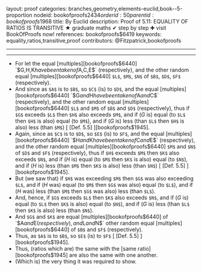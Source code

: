 layout: proof
categories: branches,geometry,elements-euclid,book--5-proportion
nodeid: bookofproofs$2434
orderid: 50
parentid: bookofproofs$1968
title: By Euclid
description:  Proof of 5.11: EQUALITY OF RATIOS IS TRANSITIVE &#9733; graduate maths &#10004; step by step &#10010; visit BookOfProofs now!
references: bookofproofs$6419
keywords: equality,ratios,transitive,proof
contributors: @Fitzpatrick,bookofproofs

---


---



* For let the equal [multiples][bookofproofs$6440] `$G$`, `$H$`, `$K$` have been taken of `$A$`, `$C$`, `$E$` (respectively), and the other random equal [multiples][bookofproofs$6440] `$L$`, `$M$`, `$N$` of `$B$`, `$D$`, `$F$` (respectively).
* And since as `$A$` is to `$B$`, so `$C$` (is) to `$D$`, and the equal [multiples][bookofproofs$6440] `$G$` and `$H$` have been taken of `$A$` and `$C$` (respectively), and the other random equal [multiples][bookofproofs$6440] `$L$` and `$M$` of `$B$` and `$D$` (respectively), thus if `$G$` exceeds `$L$` then `$H$` also exceeds `$M$`, and if ($G$ is) equal (to `$L$` then `$H$` is also) equal (to `$M$`), and if ($G$ is) less (than `$L$` then `$H$` is also) less (than `$M$`) [ [Def. 5.5] ][bookofproofs$1945].
* Again, since as `$C$` is to `$D$`, so `$E$` (is) to `$F$`, and the equal [multiples][bookofproofs$6440] `$H$` and `$K$` have been taken of `$C$` and `$E$` (respectively), and the other random equal [multiples][bookofproofs$6440] `$M$` and `$N$` of `$D$` and `$F$` (respectively), thus if `$H$` exceeds `$M$` then `$K$` also exceeds `$N$`, and if ($H$ is) equal (to `$M$` then `$K$` is also) equal (to `$N$`), and if ($H$ is) less (than `$M$` then `$K$` is also) less (than `$N$`) [ [Def. 5.5] ][bookofproofs$1945].
* But (we saw that) if `$H$` was exceeding `$M$` then `$G$` was also exceeding `$L$`, and if ($H$ was) equal (to `$M$` then `$G$` was also) equal (to `$L$`), and if ($H$ was) less (than `$M$` then `$G$` was also) less (than `$L$`).
* And, hence, if `$G$` exceeds `$L$` then `$K$` also exceeds `$N$`, and if ($G$ is) equal (to `$L$` then `$K$` is also) equal (to `$N$`), and if ($G$ is) less (than `$L$` then `$K$` is also) less (than `$N$`).
* And `$G$` and `$K$` are equal [multiples][bookofproofs$6440] of `$A$` and `$E$` (respectively), and `$L$` and `$N$` other random equal [multiples][bookofproofs$6440] of `$B$` and `$F$` (respectively).
* Thus, as `$A$` is to `$B$`, so `$E$` (is) to `$F$` [ [Def. 5.5] ][bookofproofs$1945].
* Thus, (ratios which are) the same with the [same ratio][bookofproofs$1945] are also the same with one another.
* (Which is) the very thing it was required to show.
